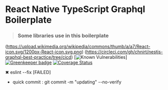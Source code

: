 # React Native TypeScript Graphql Boilerplate

> ### Some libraries use in this boilerplate

(https://upload.wikimedia.org/wikipedia/commons/thumb/a/a7/React-icon.svg/1200px-React-icon.svg.png)
(https://circleci.com/gh/chnirt/nestjs-graphql-best-practice/tree/cicd)
[![Known Vulnerabilities](https://reactnavigation.org/img/spiro.svg)]
[![Greenkeeper badge]()](https://assets.st-note.com/production/uploads/images/7752717/rectangle_large_type_2_cb57ff9fca91a0c89ab29d37794e243c.jpg?width=800)
[![Coverage Status]()](https://nativebase.io/assets/img/front-page-icon.png)

 ✖ eslint --fix [FAILED]
 - quick commit : git commit -m "updating"  --no-verify
